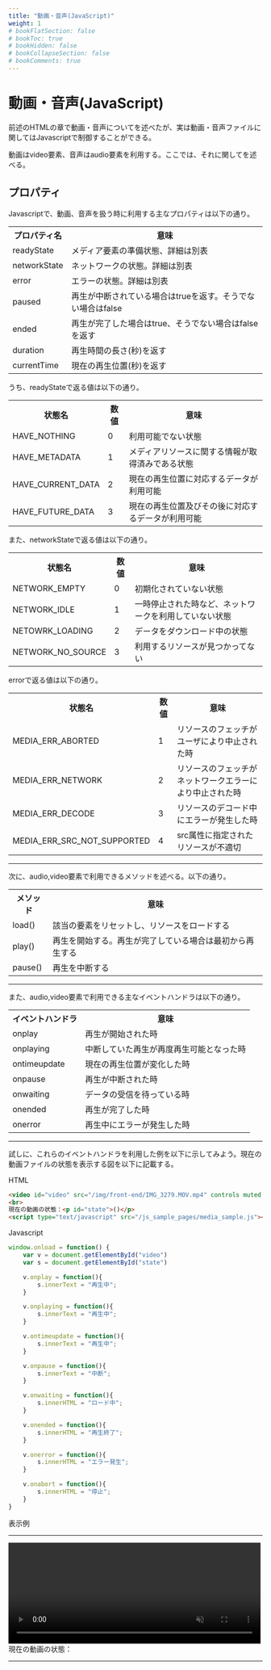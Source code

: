 ```yaml
---
title: "動画・音声(JavaScript)"
weight: 1
# bookFlatSection: false
# bookToc: true
# bookHidden: false
# bookCollapseSection: false
# bookComments: true
---
```


# 動画・音声(JavaScript)

前述のHTMLの章で動画・音声についてを述べたが、実は動画・音声ファイルに関してはJavascriptで制御することができる。

動画はvideo要素、音声はaudio要素を利用する。ここでは、それに関してを述べる。

## プロパティ

Javascriptで、動画、音声を扱う時に利用する主なプロパティは以下の通り。


<table style="border:none;">
    <tr>
        <th style="border:none;">プロパティ名</td>
        <th style="border:none;">意味</td>
    </tr>
    <tr>
        <td style="border:none;">readyState</td>
        <td style="border:none;">メディア要素の準備状態、詳細は別表</td>
    </tr>
    <tr>
        <td style="border:none;">networkState</td>
        <td style="border:none;">ネットワークの状態。詳細は別表</td>
    </tr>
    <tr>
        <td style="border:none;">error</td>
        <td style="border:none;">エラーの状態。詳細は別表</td>
    </tr>
    <tr>
        <td style="border:none;">paused</td>
        <td style="border:none;">再生が中断されている場合はtrueを返す。そうでない場合はfalse</td>
    </tr>
    <tr>
        <td style="border:none;">ended</td>
        <td style="border:none;">再生が完了した場合はtrue、そうでない場合はfalseを返す</td>
    </tr>
    <tr>
        <td style="border:none;">duration</td>
        <td style="border:none;">再生時間の長さ(秒)を返す</td>
    </tr>
    <tr>
        <td style="border:none;">currentTime</td>
        <td style="border:none;">現在の再生位置(秒)を返す</td>
    </tr>
</table>

うち、readyStateで返る値は以下の通り。


<table style="border:none;">
    <tr>
        <th style="border:none;">状態名</td>
        <th style="border:none;">数値</td>
        <th style="border:none;">意味</td>
    </tr>
    <tr>
        <td style="border:none;">HAVE_NOTHING</td>
        <td style="border:none;">0</td>
        <td style="border:none;">利用可能でない状態</td>
    </tr>
    <tr>
        <td style="border:none;">HAVE_METADATA</td>
        <td style="border:none;">1</td>
        <td style="border:none;">メディアリソースに関する情報が取得済みである状態</td>
    </tr>
    <tr>
        <td style="border:none;">HAVE_CURRENT_DATA</td>
        <td style="border:none;">2</td>
        <td style="border:none;">現在の再生位置に対応するデータが利用可能</td>
    </tr>
    <tr>
        <td style="border:none;">HAVE_FUTURE_DATA</td>
        <td style="border:none;">3</td>
        <td style="border:none;">現在の再生位置及びその後に対応するデータが利用可能</td>
    </tr>
</table>

また、networkStateで返る値は以下の通り。


<table style="border:none;">
    <tr>
        <th style="border:none;">状態名</td>
        <th style="border:none;">数値</td>
        <th style="border:none;">意味</td>
    </tr>
    <tr>
        <td style="border:none;">NETWORK_EMPTY</td>
        <td style="border:none;">0</td>
        <td style="border:none;">初期化されていない状態</td>
    </tr>
    <tr>
        <td style="border:none;">NETWORK_IDLE</td>
        <td style="border:none;">1</td>
        <td style="border:none;">一時停止された時など、ネットワークを利用していない状態</td>
    </tr>
    <tr>
        <td style="border:none;">NETOWRK_LOADING</td>
        <td style="border:none;">2</td>
        <td style="border:none;">データをダウンロード中の状態</td>
    </tr>
    <tr>
        <td style="border:none;">NETWORK_NO_SOURCE</td>
        <td style="border:none;">3</td>
        <td style="border:none;">利用するリソースが見つかってない</td>
    </tr>
</table>

errorで返る値は以下の通り。


<table style="border:none;">
    <tr>
        <th style="border:none;">状態名</td>
        <th style="border:none;">数値</td>
        <th style="border:none;">意味</td>
    </tr>
    <tr>
        <td style="border:none;">MEDIA_ERR_ABORTED</td>
        <td style="border:none;">1</td>
        <td style="border:none;">リソースのフェッチがユーザにより中止された時</td>
    </tr>
    <tr>
        <td style="border:none;">MEDIA_ERR_NETWORK</td>
        <td style="border:none;">2</td>
        <td style="border:none;">リソースのフェッチがネットワークエラーにより中止された時</td>
    </tr>
    <tr>
        <td style="border:none;">MEDIA_ERR_DECODE</td>
        <td style="border:none;">3</td>
        <td style="border:none;">リソースのデコード中にエラーが発生した時</td>
    </tr>
    <tr>
        <td style="border:none;">MEDIA_ERR_SRC_NOT_SUPPORTED</td>
        <td style="border:none;">4</td>
        <td style="border:none;">src属性に指定されたリソースが不適切</td>
    </tr>
</table>

<hr>

次に、audio,video要素で利用できるメソッドを述べる。以下の通り。

<table style="border:none;">
    <tr>
        <th style="border:none;">メソッド</td>
        <th style="border:none;">意味</td>
    </tr>
    <tr>
        <td style="border:none;">load()</td>
        <td style="border:none;">該当の要素をリセットし、リソースをロードする</td>
    </tr>
    <tr>
        <td style="border:none;">play()</td>
        <td style="border:none;">再生を開始する。再生が完了している場合は最初から再生する</td>
    </tr>
    <tr>
        <td style="border:none;">pause()</td>
        <td style="border:none;">再生を中断する</td>
    </tr>
</table>

<hr>

また、audio,video要素で利用できる主なイベントハンドラは以下の通り。

<table style="border:none;">
    <tr>
        <th style="border:none;">イベントハンドラ</td>
        <th style="border:none;">意味</td>
    </tr>
    <tr>
        <td style="border:none;">onplay</td>
        <td style="border:none;">再生が開始された時</td>
    </tr>
    <tr>
        <td style="border:none;">onplaying</td>
        <td style="border:none;">中断していた再生が再度再生可能となった時</td>
    </tr>
    <tr>
        <td style="border:none;">ontimeupdate</td>
        <td style="border:none;">現在の再生位置が変化した時</td>
    </tr>
    <tr>
        <td style="border:none;">onpause</td>
        <td style="border:none;">再生が中断された時</td>
    </tr>
    <tr>
        <td style="border:none;">onwaiting</td>
        <td style="border:none;">データの受信を待っている時</td>
    </tr>
    <tr>
        <td style="border:none;">onended</td>
        <td style="border:none;">再生が完了した時</td>
    </tr>
    <tr>
        <td style="border:none;">onerror</td>
        <td style="border:none;">再生中にエラーが発生した時</td>
    </tr>
</table>

<hr>

試しに、これらのイベントハンドラを利用した例を以下に示してみよう。現在の動画ファイルの状態を表示する図を以下に記載する。

HTML

```html
<video id="video" src="/img/front-end/IMG_3279.MOV.mp4" controls muted width="500" height="200" ></video>
<br>
現在の動画の状態：<p id="state">()</p>
<script type="text/javascript" src="/js_sample_pages/media_sample.js"></script>
```

Javascript

```javascript
window.onload = function() {
    var v = document.getElementById("video")
    var s = document.getElementById("state")

    v.onplay = function(){
        s.innerText = "再生中";
    }

    v.onplaying = function(){
        s.innerText = "再生中";
    }

    v.ontimeupdate = function(){
        s.innerText = "再生中";
    }

    v.onpause = function(){
        s.innerText = "中断";
    }

    v.onwaiting = function(){
        s.innerHTML = "ロード中";
    }

    v.onended = function(){
        s.innerHTML = "再生終了";
    }

    v.onerror = function(){
        s.innerHTML = "エラー発生";
    }

    v.onabort = function(){
        s.innerHTML = "停止";
    }
}
```


表示例

<hr>
<video id="video" src="/img/front-end/IMG_3279.MOV.mp4" controls muted width="500" height="200" ></video>
<br>
現在の動画の状態：<p id="state"></p>
<script type="text/javascript" src="/js_sample_pages/media_sample.js"></script>
<hr>

